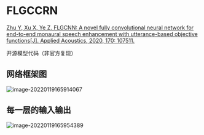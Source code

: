 # FLGCCRN
[Zhu Y, Xu X, Ye Z. FLGCNN: A novel fully convolutional neural network for end-to-end monaural speech enhancement with utterance-based objective functions[J]. Applied Acoustics, 2020, 170: 107511.](https://www.sciencedirect.com/science/article/abs/pii/S0003682X20306150)

开源模型代码（非官方复现）

## 网络框架图

![image-20220119165914067](C:\Users\anker\Desktop\FLGCCRN\README.assets\image-20220119165914067.png)

## 每一层的输入输出

![image-20220119165954389](C:\Users\anker\Desktop\FLGCCRN\README.assets\image-20220119165954389.png)





